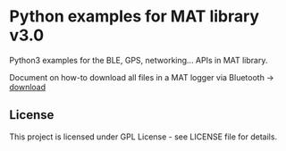 # Python examples for MAT library v3.0

Python3 examples for the BLE, GPS, networking... APIs in MAT library.

Document on how-to download all files in a MAT logger via Bluetooth -> [download](./docs/script_to_download_all_files_in_a_mat_logger.pdf)


## License
This project is licensed under GPL License - see LICENSE file for details.

